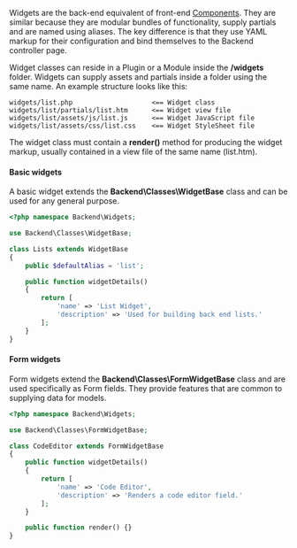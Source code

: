 Widgets are the back-end equivalent of front-end [Components](/docs/extensibility/components). They are similar because they are modular bundles of functionality, supply partials and are named using aliases. The key difference is that they use YAML markup for their configuration and bind themselves to the Backend controller page.

Widget classes can reside in a Plugin or a Module inside the **/widgets** folder. Widgets can supply assets and partials inside a folder using the same name. An example structure looks like this:

```
widgets/list.php                    <== Widget class
widgets/list/partials/list.htm      <== Widget view file
widgets/list/assets/js/list.js      <== Widget JavaScript file
widgets/list/assets/css/list.css    <== Widget StyleSheet file
```

The widget class must contain a **render()** method for producing the widget markup, usually contained in a view file of the same name (list.htm).

#### Basic widgets

A basic widget extends the **Backend\Classes\WidgetBase** class and can be used for any general purpose.

```php
<?php namespace Backend\Widgets;

use Backend\Classes\WidgetBase;

class Lists extends WidgetBase
{
    public $defaultAlias = 'list';

    public function widgetDetails()
    {
        return [
            'name' => 'List Widget',
            'description' => 'Used for building back end lists.'
        ];
    }
}
```

#### Form widgets

Form widgets extend the **Backend\Classes\FormWidgetBase** class and are used specifically as Form fields. They provide features that are common to supplying data for models.

```php
<?php namespace Backend\Widgets;

use Backend\Classes\FormWidgetBase;

class CodeEditor extends FormWidgetBase
{
    public function widgetDetails()
    {
        return [
            'name' => 'Code Editor',
            'description' => 'Renders a code editor field.'
        ];
    }

    public function render() {}
}
```
